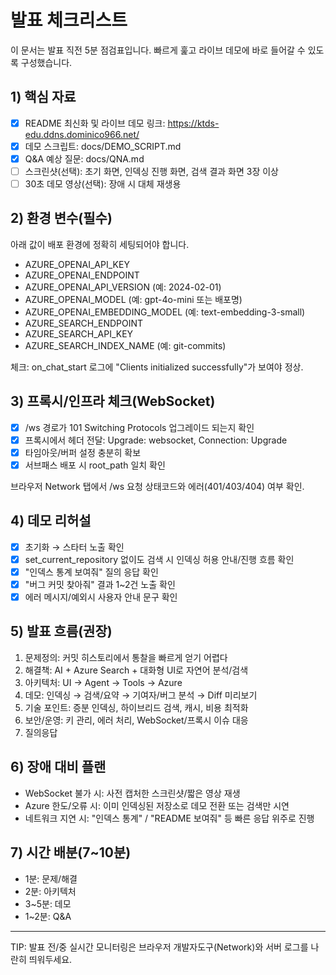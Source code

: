 # 발표 체크리스트

이 문서는 발표 직전 5분 점검표입니다. 빠르게 훑고 라이브 데모에 바로 들어갈 수 있도록 구성했습니다.

## 1) 핵심 자료
- [x] README 최신화 및 라이브 데모 링크: https://ktds-edu.ddns.dominico966.net/
- [x] 데모 스크립트: docs/DEMO_SCRIPT.md
- [x] Q&A 예상 질문: docs/QNA.md
- [ ] 스크린샷(선택): 초기 화면, 인덱싱 진행 화면, 검색 결과 화면 3장 이상
- [ ] 30초 데모 영상(선택): 장애 시 대체 재생용

## 2) 환경 변수(필수)
아래 값이 배포 환경에 정확히 세팅되어야 합니다.
- AZURE_OPENAI_API_KEY
- AZURE_OPENAI_ENDPOINT
- AZURE_OPENAI_API_VERSION (예: 2024-02-01)
- AZURE_OPENAI_MODEL (예: gpt-4o-mini 또는 배포명)
- AZURE_OPENAI_EMBEDDING_MODEL (예: text-embedding-3-small)
- AZURE_SEARCH_ENDPOINT
- AZURE_SEARCH_API_KEY
- AZURE_SEARCH_INDEX_NAME (예: git-commits)

체크: on_chat_start 로그에 "Clients initialized successfully"가 보여야 정상.

## 3) 프록시/인프라 체크(WebSocket)
- [x] /ws 경로가 101 Switching Protocols 업그레이드 되는지 확인
- [x] 프록시에서 헤더 전달: Upgrade: websocket, Connection: Upgrade
- [x] 타임아웃/버퍼 설정 충분히 확보
- [x] 서브패스 배포 시 root_path 일치 확인

브라우저 Network 탭에서 /ws 요청 상태코드와 에러(401/403/404) 여부 확인.

## 4) 데모 리허설
- [x] 초기화 → 스타터 노출 확인
- [x] set_current_repository 없이도 검색 시 인덱싱 허용 안내/진행 흐름 확인
- [x] "인덱스 통계 보여줘" 질의 응답 확인
- [x] "버그 커밋 찾아줘" 결과 1~2건 노출 확인
- [x] 에러 메시지/예외시 사용자 안내 문구 확인

## 5) 발표 흐름(권장)
1. 문제정의: 커밋 히스토리에서 통찰을 빠르게 얻기 어렵다
2. 해결책: AI + Azure Search + 대화형 UI로 자연어 분석/검색
3. 아키텍처: UI → Agent → Tools → Azure
4. 데모: 인덱싱 → 검색/요약 → 기여자/버그 분석 → Diff 미리보기
5. 기술 포인트: 증분 인덱싱, 하이브리드 검색, 캐시, 비용 최적화
6. 보안/운영: 키 관리, 에러 처리, WebSocket/프록시 이슈 대응
7. 질의응답

## 6) 장애 대비 플랜
- WebSocket 불가 시: 사전 캡처한 스크린샷/짧은 영상 재생
- Azure 한도/오류 시: 이미 인덱싱된 저장소로 데모 전환 또는 검색만 시연
- 네트워크 지연 시: "인덱스 통계" / "README 보여줘" 등 빠른 응답 위주로 진행

## 7) 시간 배분(7~10분)
- 1분: 문제/해결
- 2분: 아키텍처
- 3~5분: 데모
- 1~2분: Q&A

---
TIP: 발표 전/중 실시간 모니터링은 브라우저 개발자도구(Network)와 서버 로그를 나란히 띄워두세요.
